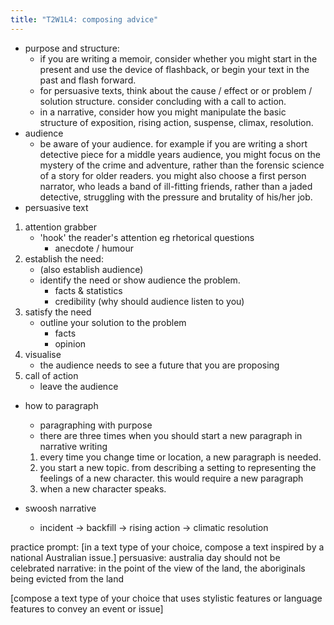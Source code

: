 ```yaml
---
title: "T2W1L4: composing advice"
---
```


- purpose and structure:
	- if you are writing a memoir, consider whether you might start in the present and use the device of flashback, or begin your text in the past and flash forward.
	- for persuasive texts, think about the cause / effect or or problem / solution structure. consider concluding with a call to action.
	- in a narrative, consider how you might manipulate the basic structure of exposition, rising action, suspense, climax, resolution.
- audience
	- be aware of your audience. for example if you are writing a short detective piece for a middle years audience, you might focus on the mystery of the crime and adventure, rather than the forensic science of a story for older readers. you might also choose a first person narrator, who leads a band of ill-fitting friends, rather than a jaded detective, struggling with the pressure and brutality of his/her job.
- persuasive text
1. attention grabber
	- 'hook' the reader's attention eg rhetorical questions
		- anecdote / humour
2. establish the need:
	- (also establish audience)
	- identify the need or show audience the problem.
		- facts & statistics
		- credibility (why should audience listen to you)
4. satisfy the need
	- outline your solution to the problem
		- facts
		- opinion
5. visualise
	- the audience needs to see a future that you are proposing
6. call of action
	- leave the audience

- how to paragraph
	- paragraphing with purpose
	- there are three times when you should start a new paragraph in narrative writing
	1. every time you change time or location, a new paragraph is needed.
	2. you start a new topic. from describing a setting to representing the feelings of a new character. this would require a new paragraph
	3. when a new character speaks.

- swoosh narrative
	- incident -> backfill -> rising action -> climatic resolution

practice prompt:
[in a text type of your choice, compose a text inspired by a national Australian issue.]
persuasive: australia day should not be celebrated
narrative: in the point of the view of the land, the aboriginals being evicted from the land

[compose a text type of your choice that uses stylistic features or language features to convey an event or issue]